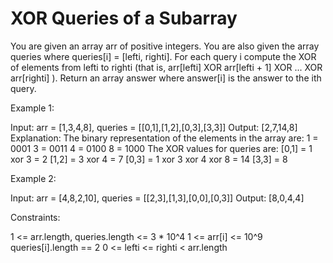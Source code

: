 # XOR Queries of a Subarray

You are given an array arr of positive integers. You are also given the array queries where queries[i] = [lefti, righti].
For each query i compute the XOR of elements from lefti to righti (that is, arr[lefti] XOR arr[lefti + 1] XOR ... XOR arr[righti] ).
Return an array answer where answer[i] is the answer to the ith query.

Example 1:

Input: arr = [1,3,4,8], queries = [[0,1],[1,2],[0,3],[3,3]]
Output: [2,7,14,8]
Explanation:
The binary representation of the elements in the array are:
1 = 0001
3 = 0011
4 = 0100
8 = 1000
The XOR values for queries are:
[0,1] = 1 xor 3 = 2
[1,2] = 3 xor 4 = 7
[0,3] = 1 xor 3 xor 4 xor 8 = 14
[3,3] = 8

Example 2:

Input: arr = [4,8,2,10], queries = [[2,3],[1,3],[0,0],[0,3]]
Output: [8,0,4,4]

Constraints:

1 <= arr.length, queries.length <= 3 * 10^4
1 <= arr[i] <= 10^9
queries[i].length == 2
0 <= lefti <= righti < arr.length
